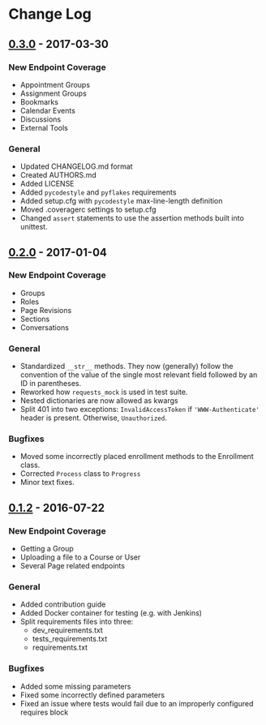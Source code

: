 # Change Log

## [0.3.0] - 2017-03-30
### New Endpoint Coverage

- Appointment Groups
- Assignment Groups
- Bookmarks
- Calendar Events
- Discussions
- External Tools

### General

- Updated CHANGELOG.md format
- Created AUTHORS.md
- Added LICENSE
- Added `pycodestyle` and `pyflakes` requirements
- Added setup.cfg with `pycodestyle` max-line-length definition
- Moved .coveragerc settings to setup.cfg
- Changed `assert` statements to use the assertion methods built into unittest.

## [0.2.0] - 2017-01-04
### New Endpoint Coverage

- Groups
- Roles
- Page Revisions
- Sections
- Conversations

### General

- Standardized `__str__` methods. They now (generally) follow the convention of the value of the single most relevant field followed by an ID in parentheses.
- Reworked how `requests_mock` is used in test suite.
- Nested dictionaries are now allowed as kwargs
- Split 401 into two exceptions: `InvalidAccessToken` if `'WWW-Authenticate'` header is present. Otherwise, `Unauthorized`.


### Bugfixes

- Moved some incorrectly placed enrollment methods to the Enrollment class.
- Corrected `Process` class to `Progress`
- Minor text fixes.

## [0.1.2] - 2016-07-22
### New Endpoint Coverage

- Getting a Group
- Uploading a file to a Course or User
- Several Page related endpoints

### General

- Added contribution guide
- Added Docker container for testing (e.g. with Jenkins)
- Split requirements files into three:
    - dev_requirements.txt
    - tests_requirements.txt
    - requirements.txt

### Bugfixes

- Added some missing parameters
- Fixed some incorrectly defined parameters
- Fixed an issue where tests would fail due to an improperly configured requires block

[0.3.0]: https://github.com/ucfopen/canvasapi/compare/v0.2.0...v0.3.0
[0.2.0]: https://github.com/ucfopen/canvasapi/compare/v0.1.2...v0.2.0
[0.1.2]: https://github.com/ucfopen/canvasapi/compare/v0.1.1...v0.1.2

